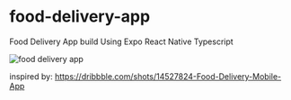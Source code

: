 # food-delivery-app
Food Delivery App 
build Using Expo React Native Typescript

![food delivery app](https://user-images.githubusercontent.com/25151124/171550388-b887daf9-9db6-4bb5-ab7b-f00fd5ef6256.png)


inspired by:
https://dribbble.com/shots/14527824-Food-Delivery-Mobile-App
